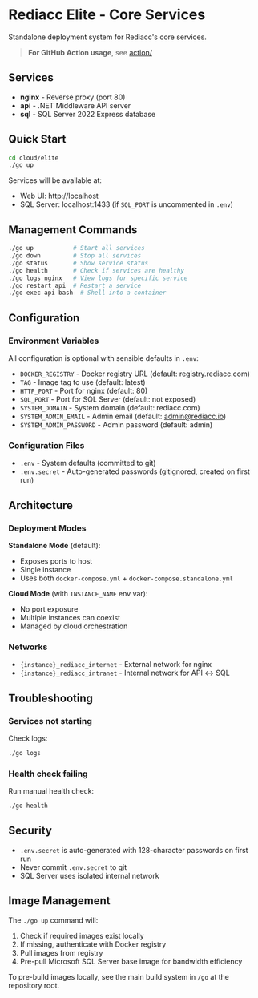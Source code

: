 # Rediacc Elite - Core Services

Standalone deployment system for Rediacc's core services.

> **For GitHub Action usage**, see [action/](action/)

## Services

- **nginx** - Reverse proxy (port 80)
- **api** - .NET Middleware API server
- **sql** - SQL Server 2022 Express database

## Quick Start

```bash
cd cloud/elite
./go up
```

Services will be available at:
- Web UI: http://localhost
- SQL Server: localhost:1433 (if `SQL_PORT` is uncommented in `.env`)

## Management Commands

```bash
./go up           # Start all services
./go down         # Stop all services
./go status       # Show service status
./go health       # Check if services are healthy
./go logs nginx   # View logs for specific service
./go restart api  # Restart a service
./go exec api bash  # Shell into a container
```

## Configuration

### Environment Variables

All configuration is optional with sensible defaults in `.env`:

- `DOCKER_REGISTRY` - Docker registry URL (default: registry.rediacc.com)
- `TAG` - Image tag to use (default: latest)
- `HTTP_PORT` - Port for nginx (default: 80)
- `SQL_PORT` - Port for SQL Server (default: not exposed)
- `SYSTEM_DOMAIN` - System domain (default: rediacc.com)
- `SYSTEM_ADMIN_EMAIL` - Admin email (default: admin@rediacc.io)
- `SYSTEM_ADMIN_PASSWORD` - Admin password (default: admin)

### Configuration Files

- `.env` - System defaults (committed to git)
- `.env.secret` - Auto-generated passwords (gitignored, created on first run)

## Architecture

### Deployment Modes

**Standalone Mode** (default):
- Exposes ports to host
- Single instance
- Uses both `docker-compose.yml` + `docker-compose.standalone.yml`

**Cloud Mode** (with `INSTANCE_NAME` env var):
- No port exposure
- Multiple instances can coexist
- Managed by cloud orchestration

### Networks

- `{instance}_rediacc_internet` - External network for nginx
- `{instance}_rediacc_intranet` - Internal network for API ↔ SQL

## Troubleshooting

### Services not starting

Check logs:
```bash
./go logs
```

### Health check failing

Run manual health check:
```bash
./go health
```

## Security

- `.env.secret` is auto-generated with 128-character passwords on first run
- Never commit `.env.secret` to git
- SQL Server uses isolated internal network

## Image Management

The `./go up` command will:
1. Check if required images exist locally
2. If missing, authenticate with Docker registry
3. Pull images from registry
4. Pre-pull Microsoft SQL Server base image for bandwidth efficiency

To pre-build images locally, see the main build system in `/go` at the repository root.
